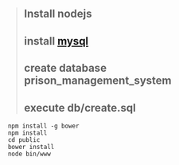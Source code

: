 > ## Install nodejs 
> ## install [mysql](https://www.apachefriends.org/download.html)
> ## create database prison_management_system
> ## execute db/create.sql
```
 npm install -g bower 
 npm install
 cd public 
 bower install
 node bin/www
```
